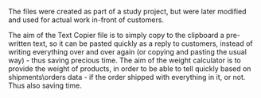 The files were created as part of a study project, but were later modified and used for actual work in-front of customers.

The aim of the Text Copier file is to simply copy to the clipboard a pre-written text, so it can be pasted quickly as a reply to customers, instead of writing everything over and over again (or copying and pasting the usual way) - thus saving precious time.
The aim of the weight calculator is to provide the weight of products, in order to be able to tell quickly based on shipments\orders data - if the order shipped with everything in it, or not. Thus also saving time.
